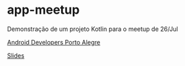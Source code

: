 # app-meetup
Demonstração de um projeto Kotlin para o meetup de 26/Jul

[Android Developers Porto Alegre](meetup.com/Android-Developers-Porto-Alegre/)

[Slides](https://slides.com/danielantoniazziamarante/deck)

